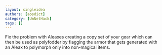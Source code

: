```yaml
---
layout: singleidea
authors: [aosdict]
category: [UnNetHack]
tags: []
---
```

Fix the problem with Aleaxes creating a copy set of your gear which can then be used as polyfodder by flagging the armor that gets generated with an Aleax to polymorph only into non-magical items.
